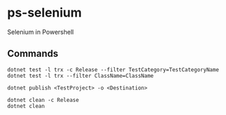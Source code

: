 # ps-selenium

Selenium in Powershell

## Commands

```code
dotnet test -l trx -c Release --filter TestCategory=TestCategoryName
dotnet test -l trx --filter ClassName=ClassName

dotnet publish <TestProject> -o <Destination>

dotnet clean -c Release
dotnet clean
```
